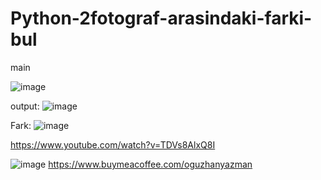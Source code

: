 # Python-2fotograf-arasindaki-farki-bul


main 

![image](https://user-images.githubusercontent.com/36090819/205523556-6193515a-d18e-4a8b-a575-fb5c495cd643.png)



output:
![image](https://user-images.githubusercontent.com/36090819/205523572-803f0c87-2c29-45ba-b8c5-0dc9e0e9a507.png)


Fark: 
![image](https://user-images.githubusercontent.com/36090819/205523583-7132acfd-12ce-40ad-9492-8a47fa2fafd4.png)

https://www.youtube.com/watch?v=TDVs8AlxQ8I


![image](https://user-images.githubusercontent.com/36090819/205523600-637e9309-435b-4173-8ac7-a8550a197b02.png)
https://www.buymeacoffee.com/oguzhanyazman
